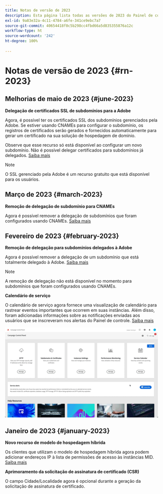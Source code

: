 ```yaml
---
title: Notas de versão de 2023
description: Esta página lista todas as versões de 2023 do Painel de controle do Campaign.
exl-id: 9a83e32a-4c11-4784-a6fe-341ce9ebc7a7
source-git-commit: 40654418f0c5b298cc4fbd66a5d835355876a12c
workflow-type: ht
source-wordcount: '242'
ht-degree: 100%

---
```


# Notas de versão de 2023 {#rn-2023}

## Melhorias de maio de 2023 {#june-2023}

**Delegação de certificados SSL de subdomínios para a Adobe**

Agora, é possível ter os certificados SSL dos subdomínios gerenciados pela Adobe. Se estiver usando CNAMEs para configurar o subdomínio, os registros de certificados serão gerados e fornecidos automaticamente para gerar um certificado na sua solução de hospedagem de domínio.

Observe que esse recurso só está disponível ao configurar um novo subdomínio. Não é possível delegar certificados para subdomínios já delegados. [Saiba mais](../subdomains-certificates/using/setting-up-new-subdomain.md)

>[!NOTE]
>
>O SSL gerenciado pela Adobe é um recurso gratuito que está disponível para os usuários.

## Março de 2023 {#march-2023}

**Remoção de delegação de subdomínio para CNAMEs**

Agora é possível remover a delegação de subdomínios que foram configurados usando CNAMEs. [Saiba mais](../subdomains-certificates/using/remove-delegated-subdomains.md)

## Fevereiro de 2023 {#february-2023}

**Remoção de delegação para subdomínios delegados à Adobe**

Agora é possível remover a delegação de um subdomínio que está totalmente delegado à Adobe. [Saiba mais](../subdomains-certificates/using/remove-delegated-subdomains.md)

>[!NOTE]
>
>A remoção de delegação não está disponível no momento para subdomínios que foram configurados usando CNAMEs.

**Calendário de serviço**

O calendário de serviço agora fornece uma visualização de calendário para rastrear eventos importantes que ocorrem em suas instâncias. Além disso, foram adicionadas informações sobre as notificações enviadas aos usuários que se inscreveram nos alertas do Painel de controle. [Saiba mais](../service-events/service-events.md)

![](assets/do-not-localize/gif-calendar.gif)

## Janeiro de 2023 {#january-2023}

**Novo recurso de modelo de hospedagem híbrida**

Os clientes que utilizam o modelo de hospedagem híbrida agora podem adicionar endereços IP à lista de permissões de acesso às instâncias MID. [Saiba mais](../instances-settings/using/ip-allow-listing-instance-access.md)

**Aprimoramento da solicitação de assinatura de certificado (CSR)**

O campo Cidade/Localidade agora é opcional durante a geração da solicitação de assinatura de certificado.
